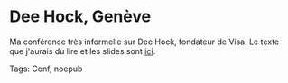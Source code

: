 # Dee Hock, Genève

Ma conférence très informelle sur Dee Hock, fondateur de Visa. Le texte que j'aurais du lire et les slides sont [ici](/2006/09/08/manager-par-la-connexion/).


Tags: Conf, noepub
